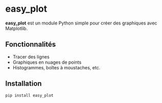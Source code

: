 # easy_plot

**easy_plot** est un module Python simple pour créer des graphiques avec Matplotlib.

## Fonctionnalités

- Tracer des lignes
- Graphiques en nuages de points
- Histogrammes, boîtes à moustaches, etc.

## Installation

```bash
pip install easy_plot
